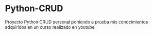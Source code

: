 # Python-CRUD
Proyecto Python CRUD personal poniendo a prueba mis conocimientos adquiridos en un curso realizado en youtube
